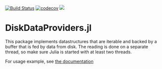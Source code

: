 [![Build Status](https://travis-ci.org/baggepinnen/DiskDataProviders.jl.svg?branch=master)](https://travis-ci.org/baggepinnen/DiskDataProviders.jl)
[![codecov](https://codecov.io/gh/baggepinnen/DiskDataProviders.jl/branch/master/graph/badge.svg)](https://codecov.io/gh/baggepinnen/DiskDataProviders.jl)
[![](https://img.shields.io/badge/docs-latest-blue.svg)](https://baggepinnen.github.io/DiskDataProviders.jl/latest)

# DiskDataProviders.jl

This package implements datastructures that are iterable and backed by a buffer that is fed by data from disk. The reading is done on a separate thread, so make sure Julia is started with at least two threads.

For usage example, see [the documentation](https://baggepinnen.github.io/DiskDataProviders.jl/latest)
